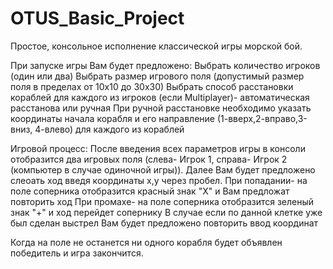 # OTUS_Basic_Project

Простое, консольное исполнение классической игры морской бой.

При запуске игры Вам будет предложено:
Выбрать количество игроков (один или два)
Выбрать размер игрового поля (допустимый размер поля в пределах от 10х10 до 30х30)
Выбрать способ расстановки кораблей для каждого из игроков (если  Multiplayer)- автоматическая расстанова или ручная
	При ручной расстановке необходимо указать координаты начала корабля и его направление (1-вверх,2-вправо,3-вниз, 4-влево) для каждого из кораблей

Игровой процесс:
После введения всех параметров игры в консоли отобразится два игровых поля (слева- Игрок 1, справа- Игрок 2 (компьютер в случае одиночной игры)).
Далее Вам будет предложено слеоать ход введя координаты x,y через пробел.
При попадании- на поле соперника отобразится красный знак "X" и Вам предложат повторить ход
При промахе- на поле соперника отобразится зеленый знак "+" и ход перейдет сопернику
В случае если по данной клетке уже был сделан выстрел Вам будет предложено повторить ввод координат

Когда на поле не останется ни одного корабля будет объявлен победитель и игра закончится.

